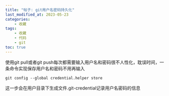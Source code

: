 ```yaml
---
title: "帖子: git用户名密码持久化"
last_modified_at: 2023-05-23
categories:
    - 收藏
tags:
    - 收藏
    - 代码
    - git
toc: true
---    
```


使用git pull或者git push每次都需要输入用户名和密码很不人性化，耽误时间，一条命令实现保存用户名和密码不用再输入

```
git config --global credential.helper store
```

这一步会在用户目录下生成文件.git-credential记录用户名密码的信息

